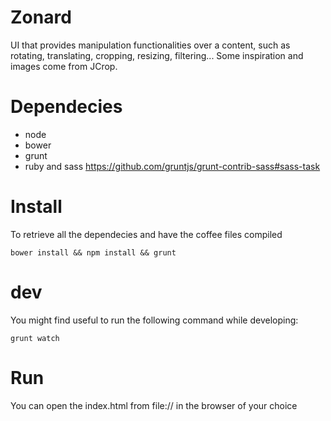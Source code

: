 Zonard
======

UI that provides manipulation functionalities over a content, such as rotating, translating, cropping, resizing, filtering...
Some inspiration and images come from JCrop.

# Dependecies

* node
* bower
* grunt
* ruby and sass https://github.com/gruntjs/grunt-contrib-sass#sass-task

# Install

To retrieve all the dependecies and have the coffee files compiled
```shell
bower install && npm install && grunt
```

# dev

You might find useful to run the following command while developing:

```shell
grunt watch
```

# Run

You can open the index.html from file:// in the browser of your choice
